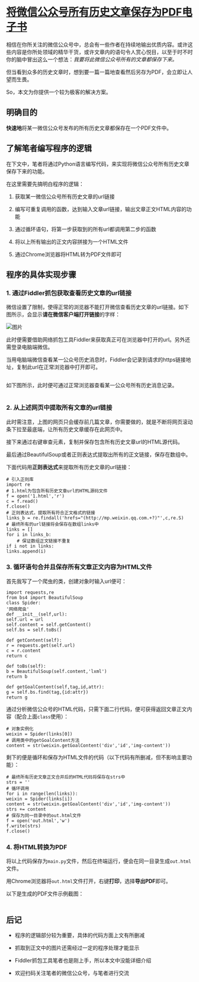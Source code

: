 # [将微信公众号所有历史文章保存为PDF电子书](https://mp.weixin.qq.com/s?__biz=MzI4NjQyMTM2Mw==&mid=2247483674&idx=1&sn=feced0fa9d6b87d8932d99abc8f85f07&chksm=ebdc7906dcabf010d83c554636bb66156d4d46f24be4efe54e369b65130019cde35cb0e5db74#rd)

相信在你所关注的微信公众号中，总会有一些作者在持续地输出优质内容。或许这些内容是你所处领域的精华干货，或许文章内的语句令人赏心悦目，以至于时不时你的脑中冒出这么一个想法：_我要将此微信公众号所有的文章都保存下来。_

但当看到众多的历史文章时，想到要一篇一篇地查看然后另存为PDF，会立即让人望而生畏。

So，本文为你提供一个较为极客的解决方案。

## 明确目的

**快速地**将某一微信公众号发布的所有历史文章都保存在一个PDF文件中。

## 了解笔者编写程序的逻辑

在下文中，笔者将通过Python语言编写代码，来实现将微信公众号所有历史文章保存下来的功能。

在这里需要先搞明白程序的逻辑：

1.  获取某一微信公众号所有历史文章的url链接
    
2.  编写可重复调用的函数，达到输入文章url链接，输出文章正文HTML内容的功能
    
3.  通过循环语句，将第一步获取到的所有url都调用第二步的函数
    
4.  将以上所有输出的正文内容拼接为一个HTML文件
    
5.  通过Chrome浏览器将HTML转为PDF文件即可
    

## 程序的具体实现步骤

### 1\. 通过Fiddler抓包获取查看历史文章的url链接

微信设置了限制，使得正常的浏览器不能打开微信查看历史文章的url链接。如下图所示，会显示**请在微信客户端打开链接**的字样：

![图片](http://mmbiz.qpic.cn/mmbiz_png/JEQ7aHgc61lO1rhN3xN0vIhxxvH8Syc1iaCyzduYVHqFVbnfVGw4hPt6hJqujIpETIDicT6RuibAgichBRJCUp9ZQw/640?wx_fmt=png&tp=png&wxfrom=5&wx_lazy=1&wx_co=1)

此时便需要借助网络抓包工具Fiddler来获取真正可在浏览器中打开的url。另外还需登录电脑端微信。

当用电脑端微信查看某一公众号历史消息时，Fiddler会记录到请求的https链接地址，复制此url在正常浏览器中打开即可。

![图片](data:image/gif;base64,iVBORw0KGgoAAAANSUhEUgAAAAEAAAABCAYAAAAfFcSJAAAADUlEQVQImWNgYGBgAAAABQABh6FO1AAAAABJRU5ErkJggg==)

如下图所示，此时便可通过正常浏览器查看某一公众号所有历史消息记录。

![图片](data:image/gif;base64,iVBORw0KGgoAAAANSUhEUgAAAAEAAAABCAYAAAAfFcSJAAAADUlEQVQImWNgYGBgAAAABQABh6FO1AAAAABJRU5ErkJggg==)

### 2\. 从上述网页中提取所有文章的url链接

此时需注意，上图的网页只会缓存前几篇文章，你需要做的，就是不断将网页滚动条下拉至最底端，让所有历史文章缓存在此网页中。

接下来通过右键审查元素，复制并保存包含所有历史文章url的HTML源代码。

最后通过BeautifulSoup或者正则表达式提取出所有的正文链接，保存在数组中。

下面代码用**正则表达式**来提取所有历史文章的url链接：

```
# 引入正则库
import re
# 1.html为包含所有历史文章url的HTML源码文件
f = open('1.html','r')
c = f.read()
f.close()
# 正则表达式，提取所有符合正文格式的链接
links_b = re.findall('hrefs="(http://mp.weixin.qq.com.+?)"',c,re.S)
# 最终所有的url链接将会保存在数组links中
links = []
for i in links_b:
    # 保证数组正文链接不重复
if i not in links:
links.append(i)
```

### 3\. 循环语句合并且保存所有文章正文内容为HTML文件

首先我写了一个爬虫的类，创建对象时输入url便可：

```
import requests,re
from bs4 import BeautifulSoup
class Spider:
'网络爬虫'
def __init__(self,url):
self.url = url
self.content = self.getContent()
self.bs = self.toBs()

def getContent(self):
r = requests.get(self.url)
c = r.content
return c

def toBs(self):
b = BeautifulSoup(self.content,'lxml')
return b

def getGoalContent(self,tag,id,attr):
g = self.bs.find(tag,{id:attr})
return g
```

通过分析微信公众号的HTML代码，只需下面二行代码，便可获得返回文章正文内容（配合上面`class`使用）：

```
# 对象实例化
weixin = Spider(links[0])
# 调用类中的getGoalContent方法
content = str(weixin.getGoalContent('div','id','img-content'))
```

剩下的便是循环和保存为HTML文件的代码（以下代码有所删减，但不影响主要功能）：

```
# 最终所有历史文章正文合并后的HTML代码将保存在strs中
strs = ''
# 循环调用
for i in range(len(links)):
weixin = Spider(links[i])
content = str(weixin.getGoalContent('div','id','img-content'))
strs += content
# 保存为同一目录中的out.html文件
f = open('out.html','w')
f.write(strs)
f.close()
```

### 4\. 将HTML转换为PDF

将以上代码保存为`main.py`文件，然后在终端运行，便会在同一目录生成`out.html`文件。

用Chrome浏览器将`out.html`文件打开，右键**打印**，选择**导出PDF**即可。

以下是生成的PDF文件示例截图：

![图片](data:image/gif;base64,iVBORw0KGgoAAAANSUhEUgAAAAEAAAABCAYAAAAfFcSJAAAADUlEQVQImWNgYGBgAAAABQABh6FO1AAAAABJRU5ErkJggg==)

## 后记

-   程序的逻辑部分较为重要，具体的代码方面上文有所删减
    
-   抓取到正文中的图片还需经过一定的程序处理才能显示
    
-   Fiddler抓包工具笔者也是刚上手，所以本文中没能详细介绍
    
-   欢迎扫码关注笔者的微信公众号，与笔者进行交流
    

![图片](data:image/gif;base64,iVBORw0KGgoAAAANSUhEUgAAAAEAAAABCAYAAAAfFcSJAAAADUlEQVQImWNgYGBgAAAABQABh6FO1AAAAABJRU5ErkJggg==)
